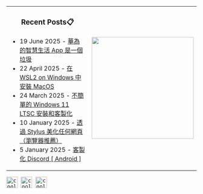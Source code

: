 <div align="left">    <table><tr><td><div align="center">

### Recent Posts📋

</div><div align="left">
  
<!-- feed start -->
- 19 June 2025 - [華為的智慧生活 App 是一個垃圾](https://blog.gholts.top/posts/Huawei-AI-ios-app-Shortcuts-are-mess/)
- 22 April 2025 - [在 WSL2 on Windows 中安裝 MacOS](https://blog.gholts.top/posts/Install-macos-in-archlinux-base-on-wsl2/)
- 24 March 2025 - [不簡單的 Windows 11 LTSC 安裝和客製化](https://blog.gholts.top/posts/windows-reinstall-setup-thinking/)
- 10 January 2025 - [透過 Stylus 美化任何網頁（瀏覽器推薦）](https://blog.gholts.top/posts/Stylus/)
- 5 January 2025 - [客製化 Discord [ Android ]](https://blog.gholts.top/posts/Customize-Discord-Android/)
<!-- feed end -->

</div><td>
                <a href="https://spotify-github-profile.kittinanx.com/api/view.svg?uid=mrcool06&redirect=true" target="_self" title="Open In Spotify">
                    <img src="https://spotify-github-profile.kittinanx.com/api/view.svg?uid=9xd9z2ps59m3kxcuefkgmm52w&cover_image=true&theme=compact&show_offline=false&background_color=transparent&text_color=cdd6f4&icon_color=cba6f7&title_color=94e2d5&interchange=true&bar_color_cover=true" style="height: 270px" /></a>
            </td></tr></table>
<kbd align="left">
        <a href="https://github.com/Gholts">
            <img src="https://img.shields.io/badge/Twitter-black?logo=x&logoColor=white&style=flat" alt="cool" height="30" /></a>
    </kbd>
<kbd align="center">
        <a href="https://t.me/Gholts0c/">
            <img src="https://img.shields.io/badge/Telegram-blue?logo=telegram&logoColor=white&style=flat" alt="cool" height="30" /></a>
    </kbd>
<kbd align="center">
        <a href="mailto:gholts0@icloud.com">
            <img src="https://img.shields.io/badge/Mail-red?logo=gmail&logoColor=white&style=flat" alt="cool" height="30" /></a>
    </kbd>
</div>
